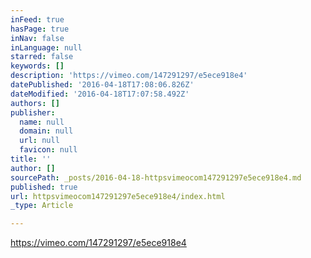```yaml
---
inFeed: true
hasPage: true
inNav: false
inLanguage: null
starred: false
keywords: []
description: 'https://vimeo.com/147291297/e5ece918e4'
datePublished: '2016-04-18T17:08:06.826Z'
dateModified: '2016-04-18T17:07:58.492Z'
authors: []
publisher:
  name: null
  domain: null
  url: null
  favicon: null
title: ''
author: []
sourcePath: _posts/2016-04-18-httpsvimeocom147291297e5ece918e4.md
published: true
url: httpsvimeocom147291297e5ece918e4/index.html
_type: Article

---
```

https://vimeo.com/147291297/e5ece918e4